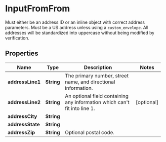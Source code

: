 

# InputFromFrom

Must either be an address ID or an inline object with correct address parameters. Must be a US address unless using a `custom_envelope`. All addresses will be standardized into uppercase without being modified by verification.

## Properties

| Name | Type | Description | Notes |
|------------ | ------------- | ------------- | -------------|
|**addressLine1** | **String** | The primary number, street name, and directional information. |  |
|**addressLine2** | **String** | An optional field containing any information which can&#39;t fit into line 1. |  [optional] |
|**addressCity** | **String** |  |  |
|**addressState** | **String** |  |  |
|**addressZip** | **String** | Optional postal code. |  |



